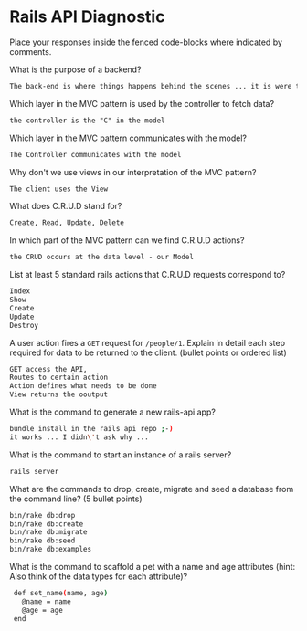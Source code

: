 # Rails API Diagnostic

Place your responses inside the fenced code-blocks where indicated by comments.

What is the purpose of a backend?

```md
The back-end is where things happens behind the scenes ... it is were the processing occurs ..
```

Which layer in the MVC pattern is used by the controller to fetch data?

```md
the controller is the "C" in the model
```

Which layer in the MVC pattern communicates with the model?

```md
The Controller communicates with the model
```

Why don't we use views in our interpretation of the MVC pattern?

```md
The client uses the View
```

What does C.R.U.D stand for?

```md
Create, Read, Update, Delete
```

In which part of the MVC pattern can we find C.R.U.D actions?

```md
the CRUD occurs at the data level - our Model
```

List at least 5 standard rails actions that C.R.U.D requests correspond to?

```md
Index
Show
Create
Update
Destroy
```

A user action fires a `GET` request for `/people/1`. Explain in detail each step
required for data to be returned to the client. (bullet points or ordered list)

```md
GET access the API,
Routes to certain action
Action defines what needs to be done
View returns the ooutput
```

What is the command to generate a new rails-api app?

```bash
bundle install in the rails api repo ;-)
it works ... I didn\'t ask why ...
```

What is the command to start an instance of a rails server?

```bash
rails server
```

What are the commands to drop, create, migrate and seed a database from the command
line? (5 bullet points)

```bash
bin/rake db:drop
bin/rake db:create
bin/rake db:migrate
bin/rake db:seed
bin/rake db:examples
```

What is the command to scaffold a pet with a name and age attributes (hint:
Also think of the data types for each attribute)?

```bash
 def set_name(name, age)
   @name = name
   @age = age
 end
```
